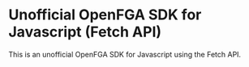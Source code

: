 # Unofficial OpenFGA SDK for Javascript (Fetch API)

This is an unofficial OpenFGA SDK for Javascript using the Fetch API.
